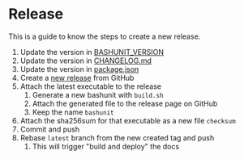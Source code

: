 # Release

This is a guide to know the steps to create a new release.

1. Update the version in [BASHUNIT_VERSION](../bashunit)
1. Update the version in [CHANGELOG.md](../CHANGELOG.md)
1. Update the version in [package.json](../package.json)
1. Create a [new release](https://github.com/TypedDevs/bashunit/releases/new) from GitHub
1. Attach the latest executable to the release
    1. Generate a new bashunit with `build.sh`
    1. Attach the generated file to the release page on GitHub
    1. Keep the name `bashunit`
1. Attach the sha256sum for that executable as a new file `checksum`
1. Commit and push
1. Rebase `latest` branch from the new created tag and push
    1. This will trigger "build and deploy" the docs
